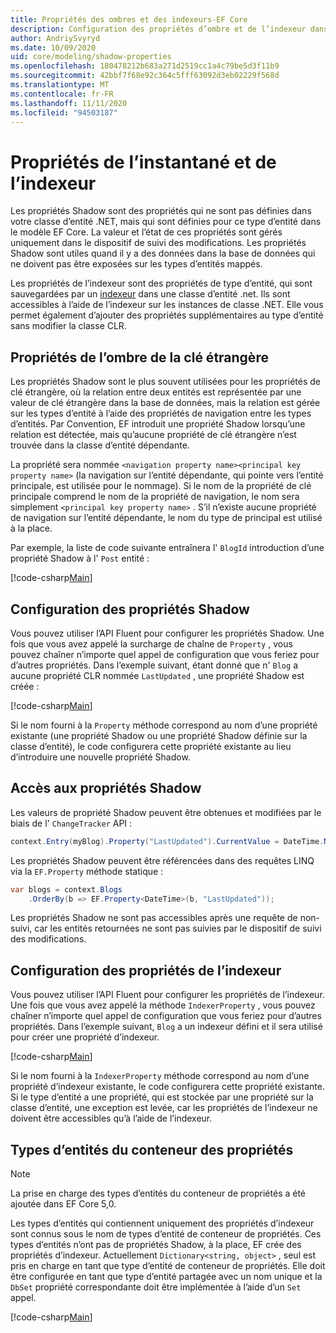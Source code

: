 ```yaml
---
title: Propriétés des ombres et des indexeurs-EF Core
description: Configuration des propriétés d’ombre et de l’indexeur dans un modèle de Entity Framework Core
author: AndriySvyryd
ms.date: 10/09/2020
uid: core/modeling/shadow-properties
ms.openlocfilehash: 180478212b683a271d2519cc1a4c79be5d3f11b9
ms.sourcegitcommit: 42bbf7f68e92c364c5fff63092d3eb02229f568d
ms.translationtype: MT
ms.contentlocale: fr-FR
ms.lasthandoff: 11/11/2020
ms.locfileid: "94503187"
---
```

# <a name="shadow-and-indexer-properties"></a>Propriétés de l’instantané et de l’indexeur

Les propriétés Shadow sont des propriétés qui ne sont pas définies dans votre classe d’entité .NET, mais qui sont définies pour ce type d’entité dans le modèle EF Core. La valeur et l’état de ces propriétés sont gérés uniquement dans le dispositif de suivi des modifications. Les propriétés Shadow sont utiles quand il y a des données dans la base de données qui ne doivent pas être exposées sur les types d’entités mappés.

Les propriétés de l’indexeur sont des propriétés de type d’entité, qui sont sauvegardées par un [indexeur](/dotnet/csharp/programming-guide/indexers/) dans une classe d’entité .net. Ils sont accessibles à l’aide de l’indexeur sur les instances de classe .NET. Elle vous permet également d’ajouter des propriétés supplémentaires au type d’entité sans modifier la classe CLR.

## <a name="foreign-key-shadow-properties"></a>Propriétés de l’ombre de la clé étrangère

Les propriétés Shadow sont le plus souvent utilisées pour les propriétés de clé étrangère, où la relation entre deux entités est représentée par une valeur de clé étrangère dans la base de données, mais la relation est gérée sur les types d’entité à l’aide des propriétés de navigation entre les types d’entités. Par Convention, EF introduit une propriété Shadow lorsqu’une relation est détectée, mais qu’aucune propriété de clé étrangère n’est trouvée dans la classe d’entité dépendante.

La propriété sera nommée `<navigation property name><principal key property name>` (la navigation sur l’entité dépendante, qui pointe vers l’entité principale, est utilisée pour le nommage). Si le nom de la propriété de clé principale comprend le nom de la propriété de navigation, le nom sera simplement `<principal key property name>` . S’il n’existe aucune propriété de navigation sur l’entité dépendante, le nom du type de principal est utilisé à la place.

Par exemple, la liste de code suivante entraînera l' `BlogId` introduction d’une propriété Shadow à l' `Post` entité :

[!code-csharp[Main](../../../samples/core/Modeling/Conventions/ShadowForeignKey.cs?name=Conventions&highlight=21-23)]

## <a name="configuring-shadow-properties"></a>Configuration des propriétés Shadow

Vous pouvez utiliser l’API Fluent pour configurer les propriétés Shadow. Une fois que vous avez appelé la surcharge de chaîne de `Property` , vous pouvez chaîner n’importe quel appel de configuration que vous feriez pour d’autres propriétés. Dans l’exemple suivant, étant donné que n' `Blog` a aucune propriété CLR nommée `LastUpdated` , une propriété Shadow est créée :

[!code-csharp[Main](../../../samples/core/Modeling/FluentAPI/ShadowProperty.cs?name=ShadowProperty&highlight=8)]

Si le nom fourni à la `Property` méthode correspond au nom d’une propriété existante (une propriété Shadow ou une propriété Shadow définie sur la classe d’entité), le code configurera cette propriété existante au lieu d’introduire une nouvelle propriété Shadow.

## <a name="accessing-shadow-properties"></a>Accès aux propriétés Shadow

Les valeurs de propriété Shadow peuvent être obtenues et modifiées par le biais de l' `ChangeTracker` API :

```csharp
context.Entry(myBlog).Property("LastUpdated").CurrentValue = DateTime.Now;
```

Les propriétés Shadow peuvent être référencées dans des requêtes LINQ via la `EF.Property` méthode statique :

```csharp
var blogs = context.Blogs
    .OrderBy(b => EF.Property<DateTime>(b, "LastUpdated"));
```

Les propriétés Shadow ne sont pas accessibles après une requête de non-suivi, car les entités retournées ne sont pas suivies par le dispositif de suivi des modifications.

## <a name="configuring-indexer-properties"></a>Configuration des propriétés de l’indexeur

Vous pouvez utiliser l’API Fluent pour configurer les propriétés de l’indexeur. Une fois que vous avez appelé la méthode `IndexerProperty` , vous pouvez chaîner n’importe quel appel de configuration que vous feriez pour d’autres propriétés. Dans l’exemple suivant, `Blog` a un indexeur défini et il sera utilisé pour créer une propriété d’indexeur.

[!code-csharp[Main](../../../samples/core/Modeling/FluentAPI/IndexerProperty.cs?name=ShadowProperty&highlight=3)]

Si le nom fourni à la `IndexerProperty` méthode correspond au nom d’une propriété d’indexeur existante, le code configurera cette propriété existante. Si le type d’entité a une propriété, qui est stockée par une propriété sur la classe d’entité, une exception est levée, car les propriétés de l’indexeur ne doivent être accessibles qu’à l’aide de l’indexeur.

## <a name="property-bag-entity-types"></a>Types d’entités du conteneur des propriétés

> [!NOTE]
> La prise en charge des types d’entités du conteneur de propriétés a été ajoutée dans EF Core 5,0.

Les types d’entités qui contiennent uniquement des propriétés d’indexeur sont connus sous le nom de types d’entité de conteneur de propriétés. Ces types d’entités n’ont pas de propriétés Shadow, à la place, EF crée des propriétés d’indexeur. Actuellement `Dictionary<string, object>` , seul est pris en charge en tant que type d’entité de conteneur de propriétés. Elle doit être configurée en tant que type d’entité partagée avec un nom unique et la `DbSet` propriété correspondante doit être implémentée à l’aide d’un `Set` appel.

[!code-csharp[Main](../../../samples/core/Modeling/FluentAPI/SharedType.cs?name=SharedType&highlight=3,7)]
